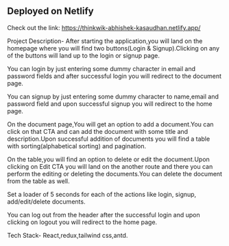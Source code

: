 
## Deployed on Netlify
Check out the link: https://thinkwik-abhishek-kasaudhan.netlify.app/

Project Description-
After starting the application,you will land on the homepage where you will find two buttons(Login & Signup).Clicking on any of the buttons will land up to the login or signup page.

You can login by just entering some dummy character in email and password fields and after successful login you will redirect to the document page. 

You can signup by just entering some dummy character to name,email and password field and upon successful signup you will redirect to the home page.

On the document page,You will get an option to add a document.You can click on that CTA and can add the document with some title and description.Upon successful addition of documents you will find a table with sorting(alphabetical sorting) and pagination.

On the table,you will find an option to delete or edit the document.Upon clicking on Edit CTA you will land on the another route and there you can perform the editing or deleting the documents.You can delete the document from the table as well.

Set a loader of 5 seconds for each of the actions like  login, signup, add/edit/delete documents.

You can log out from the header after the successful login and upon clicking on logout you will redirect to the home page.



Tech Stack- React,redux,tailwind css,antd.
